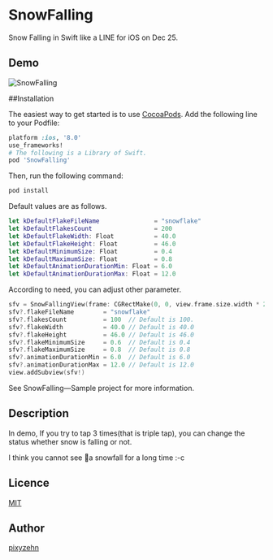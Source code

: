 SnowFalling
====================

Snow Falling in Swift like a LINE for iOS on Dec 25.

## Demo

![SnowFalling](https://github.com/pixyzehn/SnowFalling/blob/master/Assets/SnowFalling.gif)

##Installation

The easiest way to get started is to use [CocoaPods](http://cocoapods.org/). Add the following line to your Podfile:

```ruby
platform :ios, '8.0'
use_frameworks!
# The following is a Library of Swift.
pod 'SnowFalling'
```

Then, run the following command:

```ruby
pod install
```

Default values are as follows.

```Swift
let kDefaultFlakeFileName               = "snowflake"
let kDefaultFlakesCount                 = 200
let kDefaultFlakeWidth: Float           = 40.0
let kDefaultFlakeHeight: Float          = 46.0
let kDefaultMinimumSize: Float          = 0.4
let kDefaultMaximumSize: Float          = 0.8
let kDefaultAnimationDurationMin: Float = 6.0
let kDefaultAnimationDurationMax: Float = 12.0
```

According to need, you can adjust other parameter.

```Swift
sfv = SnowFallingView(frame: CGRectMake(0, 0, view.frame.size.width * 2, view.frame.size.height * 2))
sfv?.flakeFileName        = "snowflake"
sfv?.flakesCount          = 100  // Default is 100.
sfv?.flakeWidth           = 40.0 // Default is 40.0
sfv?.flakeHeight          = 46.0 // Default is 46.0
sfv?.flakeMinimumSize     = 0.6  // Default is 0.4
sfv?.flakeMaximumSize     = 0.8  // Default is 0.8
sfv?.animationDurationMin = 6.0  // Default is 6.0
sfv?.animationDurationMax = 12.0 // Default is 12.0
view.addSubview(sfv!)
```

See SnowFalling—Sample project for more information.

## Description

In demo, If you try to tap 3 times(that is triple tap), you can change the status whether snow is falling or not.

I think you cannot see a snowfall for a long time :-c

## Licence

[MIT](https://github.com/pixyzehn/SnowFalling/blob/master/LICENSE)

## Author

[pixyzehn](https://github.com/pixyzehn)
